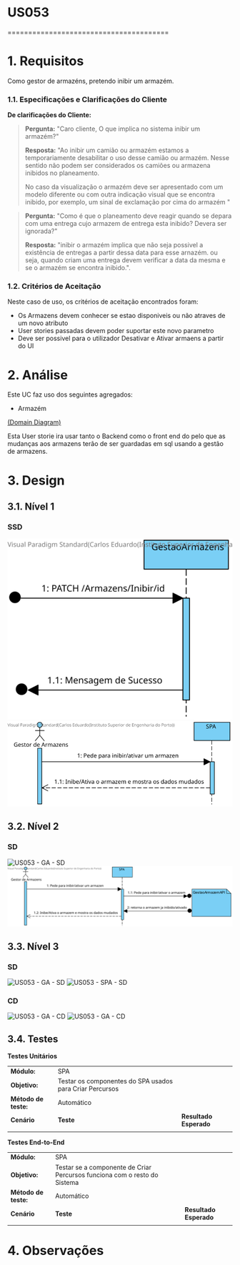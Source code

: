 # US053
=======================================


# 1. Requisitos

Como gestor de armazéns, pretendo inibir um armazém.

### 1.1. Especificações e Clarificações do Cliente  


 **De clarificações do Cliente:**
 
>**Pergunta:** "Caro cliente, O que implica no sistema inibir um armazém?"
>
>**Resposta:** "Ao inibir um camião ou armazém estamos a temporariamente desabilitar o uso desse camião ou armazém. Nesse sentido não podem ser considerados os camiões ou armazena inibidos no planeamento.
>
>No caso da visualização o armazém deve ser apresentado com um modelo diferente ou com outra indicação visual que se encontra inibido, por exemplo, um sinal de exclamação por cima do armazém "

>**Pergunta:** "Como é que o planeamento deve reagir quando se depara com uma entrega cujo armazem de entrega esta inibido? Devera ser ignorada?"
>
>**Resposta:** "inibir o armazém implica que não seja possivel a existência de entregas a partir dessa data para esse arnazém. ou seja, quando criam uma entrega devem verificar a data da mesma e se o armazém se encontra inibido.".

### 1.2. Critérios de Aceitação

Neste caso de uso, os critérios de aceitação encontrados foram:

- Os Armazens devem conhecer se estao disponiveis ou não atraves de um novo atributo
- User stories passadas devem poder suportar este novo parametro
- Deve ser possivel para o utilizador Desativar e Ativar armaens a partir do UI



# 2. Análise

Este UC faz uso dos seguintes agregados:
- Armazém 

[(Domain Diagram)](../../Modelo_de_Dominio/DM.svg)

Esta User storie ira usar tanto o Backend como o front end do pelo que as mudanças aos armazens terão de ser guardadas em sql usando a gestão de armazens.

# 3. Design

## 3.1. Nível 1

### SSD

![US053 - GA - SSD](US053_GA_N1_VP_V1.svg)
![US053 - SPA - SSD](US053_SPA_N1_VP_V1.svg)

## 3.2. Nível 2

### SD

![US053 - GA - SD](US053_GA_N2_VP_V1.svg)
![US053 - SPA - SD](US053_SPA_N2_VP_V1.svg)

## 3.3. Nível 3

### SD

![US053 - GA - SD](US053_GA_N3_VP_V1.svg)
![US053 - SPA - SD](US053_SPA_N3_VP_V1.svg)

### CD

![US053 - GA - CD](US053_GA_CD_N3_VL_V1)
![US053 - GA - CD](US053_SPA_CD_N3_VL_V1)

## 3.4. Testes 

**Testes Unitários**

| | | |
| --- | --- | --- |
| **Módulo:** | SPA |
| **Objetivo:** | Testar os componentes do SPA usados para Criar Percursos |
| **Método de teste:** | Automático |
| **Cenário** | **Teste** | **Resultado Esperado** |
|  |  |  |


**Testes End-to-End**

| | | |
| --- | --- | --- |
| **Módulo:** | SPA |
| **Objetivo:** | Testar se a componente de Criar Percursos funciona com o resto do Sistema  |
| **Método de teste:** | Automático |
| **Cenário** | **Teste** | **Resultado Esperado** |
|  |  |  |

# 4. Observações


